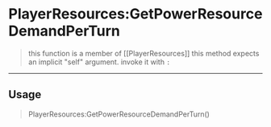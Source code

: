 # PlayerResources:GetPowerResourceDemandPerTurn
> this function is a member of [[PlayerResources]]
> this method expects an implicit "self" argument. invoke it with `:`
-----
## Usage
> PlayerResources:GetPowerResourceDemandPerTurn()

